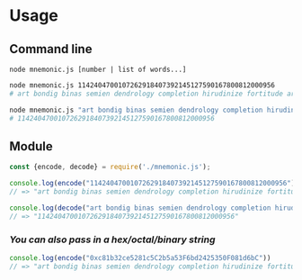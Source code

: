 # Usage

## Command line

`node mnemonic.js [number | list of words...]`

```bash
node mnemonic.js 1142404700107262918407392145127590167800812000956
# art bondig binas semien dendrology completion hirudinize fortitude armatured
```

```bash
node mnemonic.js "art bondig binas semien dendrology completion hirudinize fortitude armatured"
# 1142404700107262918407392145127590167800812000956
```

## Module

```javascript
const {encode, decode} = require('./mnemonic.js');

console.log(encode("1142404700107262918407392145127590167800812000956"))
// => "art bondig binas semien dendrology completion hirudinize fortitude armatured"

console.log(decode("art bondig binas semien dendrology completion hirudinize fortitude armatured"))
// => "1142404700107262918407392145127590167800812000956"
```

### _You can also pass in a hex/octal/binary string_

```javascript
console.log(encode("0xc81b32ce5281c5C2b5a53F6bd2425350F081d6bC"))
// => "art bondig binas semien dendrology completion hirudinize fortitude armatured"
```
